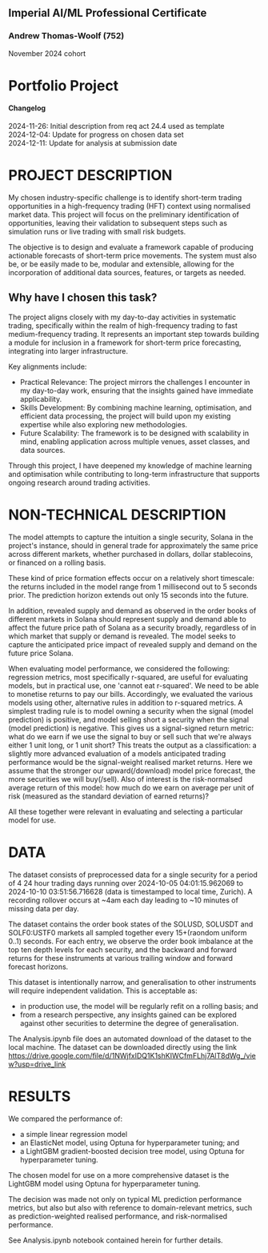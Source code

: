 ## Imperial AI/ML Professional Certificate
### Andrew Thomas-Woolf (752)
November 2024 cohort

# Portfolio Project


#### Changelog
2024-11-26: Initial description from req act 24.4 used as template <br/>
2024-12-04: Update for progress on chosen data set <br/>
2024-12-11: Update for analysis at submission date <br/>


# PROJECT DESCRIPTION
My chosen industry-specific challenge is to identify short-term trading opportunities in a high-frequency trading (HFT) context using normalised market data. This project will focus on the preliminary identification of opportunities, leaving their validation to subsequent steps such as simulation runs or live trading with small risk budgets.

The objective is to design and evaluate a framework capable of producing actionable forecasts of short-term price movements. The system must also be, or be easily made to be, modular and extensible, allowing for the incorporation of additional data sources, features, or targets as needed.

## Why have I chosen this task?
The project aligns closely with my day-to-day activities in systematic trading, specifically within the realm of high-frequency trading to fast medium-frequency trading. It represents an important step towards building a module for inclusion in a framework for short-term price forecasting, integrating into larger infrastructure.

Key alignments include:

- Practical Relevance: The project mirrors the challenges I encounter in my day-to-day work, ensuring that the insights gained have immediate applicability.
- Skills Development: By combining machine learning, optimisation, and efficient data processing, the project will build upon my existing expertise while also exploring new methodologies.
- Future Scalability: The framework is to be designed with scalability in mind, enabling application across multiple venues, asset classes, and data sources.

Through this project, I have deepened my knowledge of machine learning and optimisation while contributing to long-term infrastructure that supports ongoing research around trading activities.

# NON-TECHNICAL DESCRIPTION
The model attempts to capture the intuition a single security, Solana in the project's instance, should in general trade for approximately the same price across different markets, whether purchased in dollars, dollar stablecoins, or financed on a rolling basis. 

These kind of price formation effects occur on a relatively short timescale: the returns included in the model range from 1 millisecond out to 5 seconds prior. The prediction horizon extends out only 15 seconds into the future.

In addition, revealed supply and demand as observed in the order books of different markets in Solana should represent supply and demand able to affect the future price path of Solana as a security broadly, regardless of in which market that supply or demand is revealed. The model seeks to capture the anticipated price impact of revealed supply and demand on the future price Solana.

When evaluating model performance, we considered the following: regression metrics, most specifically r-squared, are useful for evaluating models, but in practical use, one 'cannot eat r-squared'. We need to be able to monetise returns to pay our bills. Accordingly, we evaluated the various models using other, alternative rules in addition to r-squared metrics. A simplest trading rule is to model owning a security when the signal (model prediction) is positive, and model selling short a security when the signal (model prediction) is negative. This gives us a signal-signed return metric: what do we earn if we use the signal to buy or sell such that we're always either 1 unit long, or 1 unit short? This treats the output as a classification: a slightly more advanced evaluation of a models anticipated trading performance would be the signal-weight realised market returns. Here we assume that the stronger our upward(/download) model price forecast, the more securities we will buy(/sell). Also of interest is the risk-normalsed average return of this model: how much do we earn on average per unit of risk (measured as the standard deviation of earned returns)?

All these together were relevant in evaluating and selecting a particular model for use.

# DATA
The dataset consists of preprocessed data for a single security for a period of 4 24 hour trading days running over 2024-10-05 04:01:15.962069 to 2024-10-10 03:51:56.716628 (data is timestamped to local time, Zurich). A recording rollover occurs at ~4am each day leading to ~10 minutes of missing data per day.

The dataset contains the order book states of the SOLUSD, SOLUSDT and SOLF0:USTF0 markets all sampled together every 15+(raondom uniform 0..1) seconds. For each entry, we observe the order book imbalance at the top ten depth levels for each security, and the backward and forward returns for these instruments at various trailing window and forward forecast horizons.

This dataset is intentionally narrow, and generalisation to other instruments will require independent validation. This is acceptable as:
 - in production use, the model will be regularly refit on a rolling basis; and
 - from a research perspective, any insights gained can be explored against other securities to determine the degree of generalisation.

The Analysis.ipynb file does an automated download of the dataset to the local machine. The dataset can be downloaded directly using the link https://drive.google.com/file/d/1NWjfxIDQ1K1shKIWCfmFLhj7AlT8dWg_/view?usp=drive_link

# RESULTS
We compared the performance of:
 - a simple linear regression model
 - an ElasticNet model, using Optuna for hyperparameter tuning; and
 - a LightGBM gradient-boosted decision tree model, using Optuna for hyperparameter tuning.
 
The chosen model for use on a more comprehensive dataset is the LightGBM model using Optuna for hyperparameter tuning.

The decision was made not only on typical ML prediction performance metrics, but also but also with reference to domain-relevant metrics, such as prediction-weighted realised performance, and risk-normalised performance.

See Analysis.ipynb notebook contained herein for further details.
